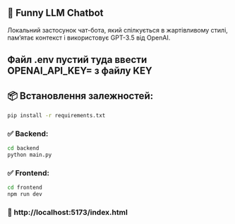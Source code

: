 ## 🤖 Funny LLM Chatbot
Локальний застосунок чат-бота, який спілкується в жартівливому стилі, пам’ятає контекст і використовує GPT-3.5 від OpenAI.

## Файл .env пустий туда ввести OPENAI_API_KEY= з файлу KEY
## 📦 Встановлення залежностей: 
```bash
pip install -r requirements.txt
```

### ✅ Backend:
```bash
cd backend
python main.py
```
### ✅ Frontend:
```bash
cd frontend
npm run dev
```

### 🔗 http://localhost:5173/index.html
